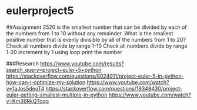 # eulerproject5
##Assignment
2520 is the smallest number that can be divided by each of the numbers from 1 to 10 without any remainder.
What is the smallest positive number that is evenly divisible by all of the numbers from 1 to 20?
Check all numbers divide by range 1-10
Check all numbers divide by range 1-20
increment by 1 using loop
print the number

###Research
https://www.youtube.com/results?search_query=project+euler+5+python
https://stackoverflow.com/questions/8024911/project-euler-5-in-python-how-can-i-optimize-my-solution
https://www.youtube.com/watch?v=1aJos5deuT4
https://stackoverflow.com/questions/19348430/project-euler-getting-smallest-multiple-in-python
https://www.youtube.com/watch?v=Km36RkQToqo
